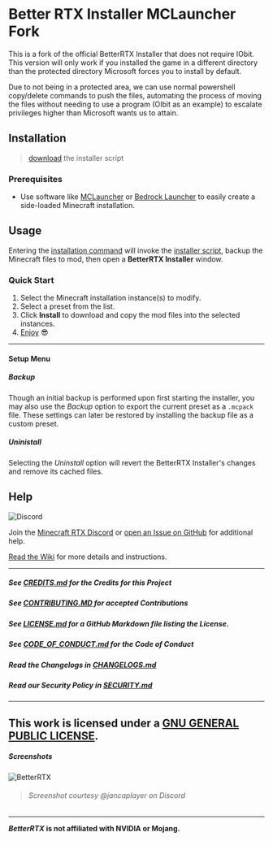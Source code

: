 # Better RTX Installer MCLauncher Fork

This is a fork of the official BetterRTX Installer that does not require IObit. This version will only work if you installed the game in a different directory than the protected directory Microsoft forces you to install by default. 

Due to not being in a protected area, we can use normal powershell copy/delete commands to push the files, automating the process of moving the files without needing to use a program (OIbit as an example) to escalate privileges higher than Microsoft wants us to attain.

## Installation

> [download](https://github.com/Uzephi/BetterRTX-Installer/releases) the installer script
### Prerequisites

- Use software like
  [MCLauncher](https://github.com/MCMrARM/mc-w10-version-launcher) or
  [Bedrock Launcher](https://github.com/BedrockLauncher/BedrockLauncher) to
  easily create a side-loaded Minecraft installation.

## Usage

Entering the [installation command](#installation) will invoke the [installer script](v2/installer.ps1), backup the Minecraft files to mod, then open a __BetterRTX Installer__ window.

### Quick Start
1. Select the Minecraft installation instance(s) to modify.
2. Select a preset from the list.
3. Click __Install__ to download and copy the mod files into the selected instances.
4. [Enjoy](#screenshots) 😎

---

#### Setup Menu

##### Backup

Though an initial backup is performed upon first starting the installer, you may also use the _Backup_ option to export the current preset as a `.mcpack` file. These settings can later be restored by installing the backup file as a custom preset.

##### Uninistall

Selecting the _Uninstall_ option will revert the BetterRTX Installer's changes and remove its cached files.

## Help

![Discord](https://img.shields.io/discord/691547840463241267?style=flat-square&logo=discord&logoColor=%23ffffff&label=Minecraft%20RTX%20Discord)

Join the
[Minecraft RTX Discord](https://discord.com/invite/minecraft-rtx-691547840463241267)
or
[open an Issue on GitHub](https://github.com/BetterRTX/BetterRTX-Installer/issues)
for additional help.

[Read the Wiki](https://github.com/BetterRTX/BetterRTX-Installer/wiki) for more details and instructions.

---

##### See [CREDITS.md](CREDITS.md) for the Credits for this Project

##### See [CONTRIBUTING.MD](CONTRIBUTING.md) for accepted Contributions

##### See [LICENSE.md](LICENSE.md) for a GitHub Markdown file listing the License.

##### See [CODE_OF_CONDUCT.md](CODE_OF_CONDUCT.md) for the Code of Conduct

##### Read the Changelogs in [CHANGELOGS.md](CHANGELOGS.md)

##### Read our Security Policy in [SECURITY.md](SECURITY.md)

---

This work is licensed under a
[GNU GENERAL PUBLIC LICENSE](LICENSE.md).
---

##### Screenshots

![BetterRTX](https://github.com/BetterRTX/BetterRTX-Installer/assets/81783950/ef6a098d-3f54-48cf-ad83-1a709d251fd1)
> ###### Screenshot courtesy @jancaplayer on Discord

---

**_BetterRTX_ is not affiliated with NVIDIA or Mojang.**
